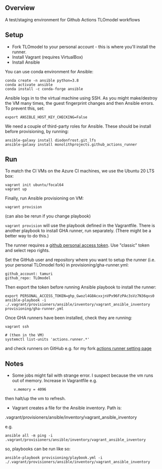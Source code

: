 

## Overview

A test/staging environment for Github Actions TLOmodel workflows

## Setup

- Fork TLOmodel to your personal account - this is where you'll install the runner.
- Install Vagrant (requires VirtualBox)
- Install Ansible
 
You can use conda environment for Ansible:

```
conda create -n ansible python=3.8
conda activate ansible
conda install -c conda-forge ansible
```

Ansible logs in to the virtual machine using SSH. As you might make/destroy the VM many times, the guest fingerprint changes and then Ansible errors. To prevent this, set:

`export ANSIBLE_HOST_KEY_CHECKING=False`

We need a couple of third-party roles for Ansible. These should be install before provisioning, by running:

```
ansible-galaxy install diodonfrost.git_lfs
ansible-galaxy install monolithprojects.github_actions_runner
```

## Run

To match the CI VMs on the Azure CI machines, we use the Ubuntu 20 LTS box:

```
vagrant init ubuntu/focal64
vagrant up
```

Finally, run Ansible provisioning on VM:

```
vagrant provision
```

(can also be rerun if you change playbook)

`vagrant provision` will use the playbook defined in the Vagrantfile. There is another playbook to install GHA runner, run separately. (There might be a better way to do this.)


The runner requires a [github personal access token](https://github.com/settings/tokens). Use "classic" token and select repo rights. 

Set the GitHub user and repository where you want to setup the runner (i.e. your personal TLOmodel fork) in provisioning/gha-runner.yml: 

```
github_account: tamuri
github_repo: TLOmodel
```

Then export the token before running Ansible playbook to install the runner:

```
export PERSONAL_ACCESS_TOKEN=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
ansible-playbook -i ./.vagrant/provisioners/ansible/inventory/vagrant_ansible_inventory provisioning/gha-runner.yml
```

Once GHA runners have been installed, check they are running:

```
vagrant ssh

# (then in the VM)
systemctl list-units 'actions.runner.*'
```

and check runners on GitHub e.g. for my fork [actions runner setting page](https://github.com/tamuri/TLOmodel/settings/actions/runners)


## Notes

* Some jobs might fail with strange error. I suspect because the vm runs out of memory. Increase in Vagrantfile e.g.

```
    v.memory = 4096
```

then halt/up the vm to refresh.

* Vagrant creates a file for the Ansible inventory. Path is:

.vagrant/provisioners/ansible/inventory/vagrant_ansible_inventory

e.g.

`ansible all -m ping -i .vagrant/provisioners/ansible/inventory/vagrant_ansible_inventory`

so, playbooks can be run like so:

```
ansible-playbook provisioning/playbook.yml -i ./.vagrant/provisioners/ansible/inventory/vagrant_ansible_inventory
```

